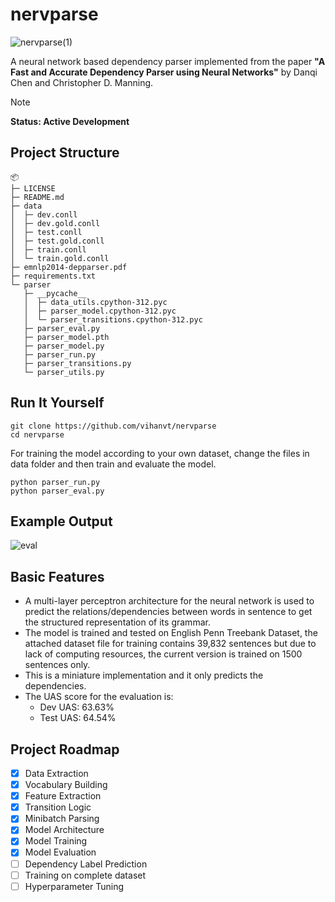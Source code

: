 # nervparse
![nervparse(1)](https://github.com/user-attachments/assets/a6c04565-5a11-4511-8323-1564aea91471)


A neural network based dependency parser implemented from the paper **"A Fast and Accurate Dependency Parser using Neural Networks"** by Danqi Chen and Christopher D. Manning.

> [!NOTE]
> **Status: Active Development**
> 
## Project Structure
```
📦 
├─ LICENSE
├─ README.md
├─ data
│  ├─ dev.conll
│  ├─ dev.gold.conll
│  ├─ test.conll
│  ├─ test.gold.conll
│  ├─ train.conll
│  └─ train.gold.conll
├─ emnlp2014-depparser.pdf
├─ requirements.txt
└─ parser
   ├─ __pycache__
   │  ├─ data_utils.cpython-312.pyc
   │  ├─ parser_model.cpython-312.pyc
   │  └─ parser_transitions.cpython-312.pyc
   ├─ parser_eval.py
   ├─ parser_model.pth
   ├─ parser_model.py
   ├─ parser_run.py
   ├─ parser_transitions.py
   └─ parser_utils.py
```

## Run It Yourself
```
git clone https://github.com/vihanvt/nervparse
cd nervparse
```

For training the model according to your own dataset, change the files in data folder and then train and evaluate the model.
```
python parser_run.py
python parser_eval.py
```
## Example Output
![eval](https://github.com/user-attachments/assets/d791f8e3-b27c-4e66-9e64-de8a3ea10526)


## Basic Features
- A multi-layer perceptron architecture for the neural network is used to predict the relations/dependencies between words in sentence to get the structured representation of its grammar.
- The model is trained and tested on English Penn Treebank Dataset, the attached dataset file for training contains 39,832 sentences but due to lack of computing resources, the current version is trained on 1500 sentences only. 
- This is a miniature implementation and it only predicts the dependencies.
- The UAS score for the evaluation is:
  - Dev UAS: 63.63%
  - Test UAS: 64.54%

## Project Roadmap
- [x] Data Extraction
- [x] Vocabulary Building
- [x] Feature Extraction
- [x] Transition Logic
- [x] Minibatch Parsing
- [x] Model Architecture
- [x] Model Training
- [x] Model Evaluation 
- [ ] Dependency Label Prediction
- [ ] Training on complete dataset
- [ ] Hyperparameter Tuning
